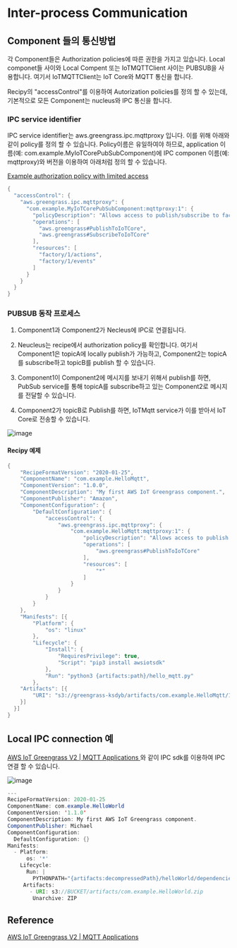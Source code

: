 # Inter-process Communication

## Component 들의 통신방법

각 Component들은 Authorization policies에 따른 권한을 가지고 있습니다. Local componet들 사이와 Local Compent 또는 IoTMQTTClient 사이는 PUBSUB을 사용합니다. 여기서 IoTMQTTClient는 IoT Core와 MQTT 통신을 합니다. 

Recipy의 "accessControl"를 이용하여 Autorization policies를 정의 할 수 있는데, 기본적으로 모든 Component는 nucleus와 IPC 통신을 합니다. 


### IPC service identifier

IPC service identifier는 aws.greengrass.ipc.mqttproxy 입니다. 이를 위해 아래와 같이 policy를 정의 할 수 있습니다. Policy이름은 유일하여야 하므로, application 이름(예: com.example.MyIoTCorePubSubComponent)에 IPC componen 이름(예: mqttproxy)와 버전을 이용하여 아래처럼 정의 할 수 있습니다. 

[Example authorization policy with limited access](https://docs.aws.amazon.com/greengrass/v2/developerguide/ipc-iot-core-mqtt.html)

```java
{
  "accessControl": {
    "aws.greengrass.ipc.mqttproxy": {
      "com.example.MyIoTCorePubSubComponent:mqttproxy:1": {
        "policyDescription": "Allows access to publish/subscribe to factory 1 topics.",
        "operations": [
          "aws.greengrass#PublishToIoTCore",
          "aws.greengrass#SubscribeToIoTCore"
        ],
        "resources": [
          "factory/1/actions",
          "factory/1/events"
        ]
      }
    }
  }
}
```


### PUBSUB 동작 프로세스

1) Component1과 Component2가 Necleus에 IPC로 연결됩니다.

2) Neucleus는 recipe에서 authorization policy를 확인합니다. 여기서 Component1은 topicA에 locally publish가 가능하고, Component2는 topicA를 subscribe하고 topicB를 publish 할 수 있습니다. 

3) Component1이 Component2에 메시지를 보내기 위해서 publish를 하면, PubSub service를 통해 topicA를 subscribe하고 있는 Component2로 메시지를 전달할 수 있습니다. 

4) Component2가 topicB로 Publish를 하면, IoTMqtt service가 이를 받아서 IoT Core로 전송할 수 있습니다. 

![image](https://user-images.githubusercontent.com/52392004/181382025-d2a786dd-b2f1-46a7-9cc5-065ae749c54d.png)

#### Recipy 예제 

```java
{
	"RecipeFormatVersion": "2020-01-25",
	"ComponentName": "com.example.HelloMqtt",
	"ComponentVersion": "1.0.0",
	"ComponentDescription": "My first AWS IoT Greengrass component.",
	"ComponentPublisher": "Amazon",
	"ComponentConfiguration": {
		"DefaultConfiguration": {
			"accessControl": {
				"aws.greengrass.ipc.mqttproxy": {
					"com.example.HelloMqtt:mqttproxy:1": {
						"policyDescription": "Allows access to publish to all AWS IoT Core topics.",
						"operations": [
							"aws.greengrass#PublishToIoTCore"
						],
						"resources": [
							"*"
						]
					}
				}
			}
		}
	},
	"Manifests": [{
		"Platform": {
			"os": "linux"
		},
		"Lifecycle": {
			"Install": {
				"RequiresPrivilege": true,
				"Script": "pip3 install awsiotsdk"
			},
			"Run": "python3 {artifacts:path}/hello_mqtt.py"
		},
    "Artifacts": [{
        "URI": "s3://greengrass-ksdyb/artifacts/com.example.HelloMqtt/1.0.0/hello_mqtt.py"
    }]
  }]
}
```

## Local IPC connection 예

[AWS IoT Greengrass V2 | MQTT Applications ](https://www.youtube.com/watch?v=hAZ-nlAaSvw)와 같이 IPC sdk를 이용하여 IPC 연결 할 수 있습니다. 

![image](https://user-images.githubusercontent.com/52392004/182856688-2c9ffc38-5ceb-4ea7-b919-f95111663f94.png)

```java
---
RecipeFormatVersion: 2020-01-25
ComponentName: com.example.HelloWorld
ComponentVersion: '1.1.0'
ComponentDescription: My first AWS IoT Greengrass component.
ComponentPublisher: Michael
ComponentConfiguration:
  DefaultConfiguration: {}
Manifests:
  - Platform:
      os: '*'
    Lifecycle:
      Run: |
        PYTHONPATH="{artifacts:decompressedPath}/helloWorld/dependencies" python3 -u {artifacts:decompressedPath}/helloWorld/hello_world.py
     Artifacts:
       - URI: s3://BUCKET/artifacts/com.example.HelloWorld.zip
        Unarchive: ZIP
```

## Reference

[AWS IoT Greengrass V2 | MQTT Applications ](https://www.youtube.com/watch?v=hAZ-nlAaSvw)
